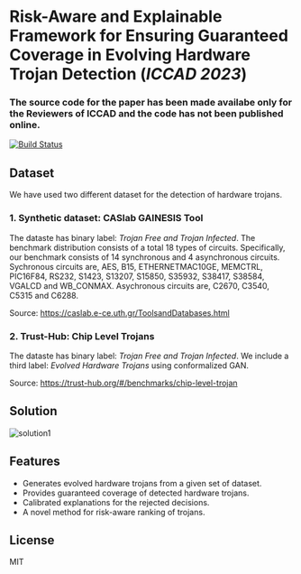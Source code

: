 # Risk-Aware and Explainable Framework for Ensuring Guaranteed Coverage in Evolving Hardware Trojan Detection (_ICCAD 2023_)
### The source code for the paper has been made availabe only for the Reviewers of ICCAD and the code has not been published online. 
[![Build Status](https://travis-ci.org/joemccann/dillinger.svg?branch=master)](https://travis-ci.org/joemccann/dillinger)

## Dataset 
We have used two different dataset for the detection of hardware trojans. 

### 1. Synthetic dataset: CASlab GAINESIS Tool
The dataste has binary label: _Trojan Free and Trojan Infected_. The benchmark distribution consists of a total 18 types of circuits. Specifically, our benchmark consists of 14 synchronous and 4 asynchronous circuits. Sychronous circuits are, AES, B15, ETHERNETMAC10GE, MEMCTRL, PIC16F84, RS232, S1423, S13207, S15850, S35932, S38417, S38584, VGALCD and WB_CONMAX. Asychronous circuits are, C2670, C3540, C5315 and C6288.

Source: https://caslab.e-ce.uth.gr/ToolsandDatabases.html

### 2. Trust-Hub:  Chip Level Trojans 
The dataste has binary label: _Trojan Free and Trojan Infected_. We include a third label: _Evolved Hardware Trojans_ using conformalized GAN. 

Source: https://trust-hub.org/#/benchmarks/chip-level-trojan

## Solution 

![solution1](https://github.com/cars-lab-repo/PALETTE/assets/64368687/c67f0a20-98b3-4b34-87ca-b273c5f6d5da)

## Features
- Generates evolved hardware trojans from a given set of dataset.
- Provides guaranteed coverage of detected hardware trojans.
- Calibrated explanations for the rejected decisions. 
- A novel method for risk-aware ranking of trojans.

## License
MIT
